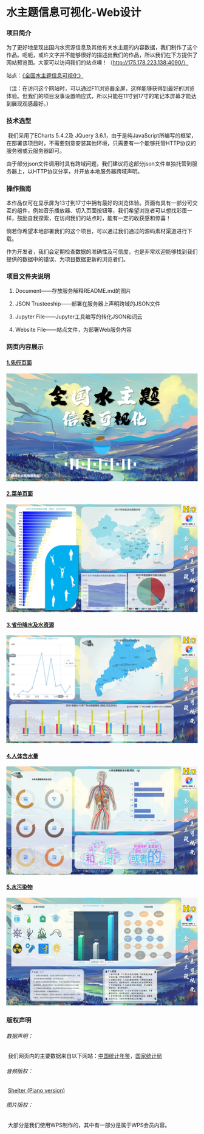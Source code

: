 # 水主题信息可视化-Web设计



### 项目简介

​		为了更好地呈现出国内水资源信息及其他有关水主题的内容数据，我们制作了这个作品。呃呃，或许文字并不能够很好的描述出我们的作品，所以我们在下方提供了网站预览图。大家可以访问我们的站点噢！（http://175.178.223.138:4090/）

站点：[《全国水主题信息可视化》](http://175.178.223.138:4090/)

（注：在访问这个网站时，可以通过F11浏览器全屏，这样能够获得到最好的浏览体验。但我们的项目没事设置响应式，所以只能在11寸到17寸的笔记本屏幕才能达到展现观感最好。）



### 技术选型

​		我们采用了ECharts 5.4.2及 JQuery 3.6.1，由于是纯JavaScript所编写的框架，在部署该项目时，不需要刻意安装其他环境，只需要有一个能够托管HTTP协议的服务器或云服务器即可。

​		由于部分json文件调用时具有跨域问题，我们建议将这部分json文件单独托管到服务器上，以HTTP协议分享，并开放本地服务器跨域声明。



### 操作指南

​       本作品仅可在显示屏为13寸到17寸中拥有最好的浏览体验。页面有具有一部分可交互的组件，例如音乐播放器、切入页面按钮等，我们希望浏览者可以想找彩蛋一样，鼓励自我探索，在访问我们的站点时，能有一定的收获感和惊喜！

​        倘若你希望本地部署我们的这个项目，可以通过我们通过的源码素材渠道进行下载。

​        作为开发者，我们会定期检查数据的准确性及可信度，也是非常欢迎能够找到我们提供的数据中的错误、为项目数据更新的浏览者们。



### 项目文件夹说明

1. Document——存放服务解释README.md的图片

2. JSON Trusteeship——部署在服务器上声明跨域的JSON文件

3. Jupyter File——Jupyter工具编写的转化JSON和词云

4. Website File——站点文件，为部署Web服务内容

   

### 网页内容展示

#### <u>1.先行页面</u>

![01](Document/01.jpg)



#### <u>2.菜单页面</u>

![02](Document/02.jpg)



#### <u>3.省份降水及水资源</u>

![05](Document/05.jpg)



#### <u>4.人体含水量</u>

![03](Document/03.jpg)



#### <u>5.水污染物</u>

![04](Document/04.jpg)



### 版权声明

###### 数据声明：

​		我们网页内的主要数据来自以下网站：[中国统计年鉴](http://www.stats.gov.cn/sj/ndsj/2022/indexch.htm)，[国家统计局](http://www.stats.gov.cn/)

###### 音频版权：	

​		[Shelter (Piano version)](https://y.qq.com/n/ryqq/songDetail/001SMgRn1Y35in)

###### 图片版权：

​		大部分是我们使用WPS制作的，其中有一部分是属于WPS会员内容。

